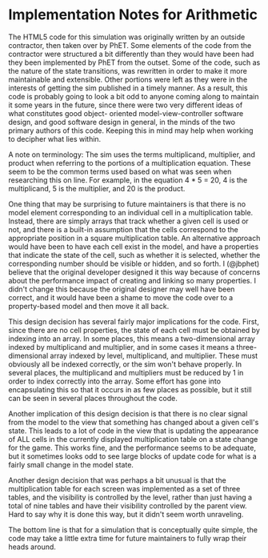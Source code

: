Implementation Notes for Arithmetic
===================================

The HTML5 code for this simulation was originally written by an outside contractor, then taken over by PhET. Some
elements of the code from the contractor were structured a bit differently than they would have been had they been
implemented by PhET from the outset. Some of the code, such as the nature of the state transitions, was rewritten in
order to make it more maintainable and extensible. Other portions were left as they were in the interests of getting the
sim published in a timely manner. As a result, this code is probably going to look a bit odd to anyone coming along to
maintain it some years in the future, since there were two very different ideas of what constitutes good object-
oriented model-view-controller software design, and good software design in general, in the minds of the two primary
authors of this code. Keeping this in mind may help when working to decipher what lies within.

A note on terminology: The sim uses the terms multiplicand, multiplier, and product when referring to the portions of a
multiplication equation. These seem to be the common terms used based on what was seen when researching this on line.
For example, in the equation 4 * 5 = 20, 4 is the multiplicand, 5 is the multiplier, and 20 is the product.

One thing that may be surprising to future maintainers is that there is no model element corresponding to an individual
cell in a multiplication table. Instead, there are simply arrays that track whether a given cell is used or not, and
there is a built-in assumption that the cells correspond to the appropriate position in a square multiplication table.
An alternative approach would have been to have each cell exist in the model, and have a properties that indicate the
state of the cell, such as whether it is selected, whether the corresponding number should be visible or hidden, and so
forth. I (@jbphet) believe that the original developer designed it this way because of concerns about the performance
impact of creating and linking so many properties. I didn't change this because the original designer may well have been
correct, and it would have been a shame to move the code over to a property-based model and then move it all back.

This design decision has several fairly major implications for the code. First, since there are no cell properties, the
state of each cell must be obtained by indexing into an array. In some places, this means a two-dimensional array
indexed by multiplicand and multiplier, and in some cases it means a three-dimensional array indexed by level,
multiplicand, and multiplier. These must obviously all be indexed correctly, or the sim won't behave properly. In
several places, the multiplicand and multipliers must be reduced by 1 in order to index correctly into the array. Some
effort has gone into encapsulating this so that it occurs in as few places as possible, but it still can be seen in
several places throughout the code.

Another implication of this design decision is that there is no clear signal from the model to the view that something
has changed about a given cell's state. This leads to a lot of code in the view that is updating the appearance of ALL
cells in the currently displayed multiplication table on a state change for the game. This works fine, and the
performance seems to be adequate, but it sometimes looks odd to see large blocks of update code for what is a fairly
small change in the model state.

Another design decision that was perhaps a bit unusual is that the multiplication table for each screen was implemented
as a set of three tables, and the visibility is controlled by the level, rather than just having a total of nine tables
and have their visibility controlled by the parent view. Hard to say why it is done this way, but it didn't seem worth
unraveling.

The bottom line is that for a simulation that is conceptually quite simple, the code may take a little extra time for
future maintainers to fully wrap their heads around.